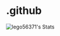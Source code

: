 # .github

![lego56371's Stats](https://github-readme-stats.vercel.app/api?username=lego56371&theme=vue-dark&show_icons=true&hide_border=true&count_private=true)
